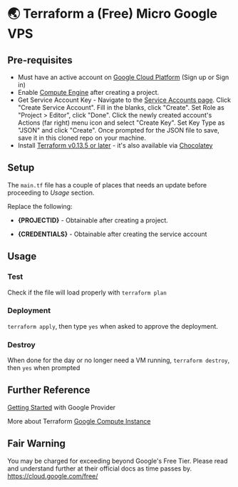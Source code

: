 # :earth_asia: Terraform a (Free) Micro Google VPS

## Pre-requisites

* Must have an active account on [Google Cloud Platform](https://console.cloud.google.com/) (Sign up or Sign in)
* Enable [Compute Engine](https://console.cloud.google.com/compute) after creating a project.
* Get Service Account Key - Navigate to the [Service Accounts page](https://console.cloud.google.com/iam-admin/serviceaccounts). Click "Create Service Account". Fill in the blanks, click "Create". Set Role as "Project > Editor", click "Done". Click the newly created account's Actions (far right) menu icon and select "Create Key". Set Key Type as "JSON" and click "Create". Once prompted for the JSON file to save, save it in this cloned repo on your machine.
* Install [Terraform v0.13.5 or later](https://www.terraform.io/downloads.html) - it's also available via [Chocolatey](https://chocolatey.org/packages/terraform)

## Setup

The `main.tf` file has a couple of places that needs an update before proceeding to *Usage* section.

Replace the following:

* **{PROJECTID}** - Obtainable after creating a project.

* **{CREDENTIALS}** - Obtainable after creating the service account

## Usage

### Test

Check if the file will load properly with `terraform plan`

### Deployment

`terraform apply`, then type `yes` when asked to approve the deployment.

### Destroy

When done for the day or no longer need a VM running, `terraform destroy`, then `yes` when prompted

## Further Reference

[Getting Started](https://registry.terraform.io/providers/hashicorp/google/latest/docs/guides/getting_started) with Google Provider

More about Terraform [Google Compute Instance](https://registry.terraform.io/providers/hashicorp/google/latest/docs/resources/compute_instance)

## Fair Warning

You may be charged for exceeding beyond Google's Free Tier. Please read and understand further at their official docs as time passes by. https://cloud.google.com/free/
